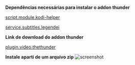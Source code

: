 **Dependências necessárias para instalar o addon thunder**

[script.module.kodi-helper](https://github.com/icarok99/OneRepo/raw/refs/heads/master/matrix/script.module.kodi-helper/script.module.kodi-helper-0.0.4.zip)

[service.subtitles.legendei](https://github.com/icarok99/OneRepo/raw/refs/heads/master/matrix/service.subtitles.legendei/service.subtitles.legendei-0.0.3.zip)

**Link de download do addon thunder**

[plugin.video.thethunder](https://github.com/Huuuuuugo/plugin.video.thethunderfix/releases/download/v1.0/plugin.video.thethunderfix-1.0.zip)

**Instale aparti de um arquivo zip**
![screenshot](https://i.imgur.com/vnN0oIB.jpeg)
